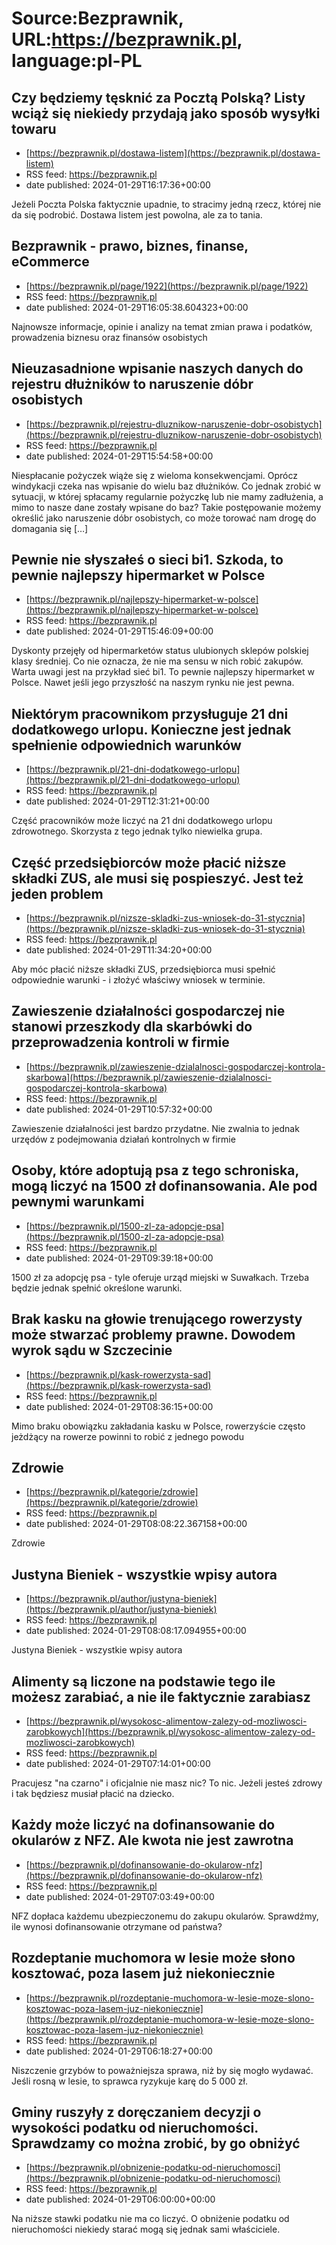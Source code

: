 # Source:Bezprawnik, URL:https://bezprawnik.pl, language:pl-PL

## Czy będziemy tęsknić za Pocztą Polską? Listy wciąż się niekiedy przydają jako sposób wysyłki towaru
 - [https://bezprawnik.pl/dostawa-listem](https://bezprawnik.pl/dostawa-listem)
 - RSS feed: https://bezprawnik.pl
 - date published: 2024-01-29T16:17:36+00:00

Jeżeli Poczta Polska faktycznie upadnie, to stracimy jedną rzecz, której nie da się podrobić. Dostawa listem jest powolna, ale za to tania.

## Bezprawnik - prawo, biznes, finanse, eCommerce
 - [https://bezprawnik.pl/page/1922](https://bezprawnik.pl/page/1922)
 - RSS feed: https://bezprawnik.pl
 - date published: 2024-01-29T16:05:38.604323+00:00

Najnowsze informacje, opinie i analizy na temat zmian prawa i podatków, prowadzenia biznesu oraz finansów osobistych

## Nieuzasadnione wpisanie naszych danych do rejestru dłużników to naruszenie dóbr osobistych
 - [https://bezprawnik.pl/rejestru-dluznikow-naruszenie-dobr-osobistych](https://bezprawnik.pl/rejestru-dluznikow-naruszenie-dobr-osobistych)
 - RSS feed: https://bezprawnik.pl
 - date published: 2024-01-29T15:54:58+00:00

Niespłacanie pożyczek wiąże się z wieloma konsekwencjami. Oprócz windykacji czeka nas wpisanie do wielu baz dłużników. Co jednak zrobić w sytuacji, w której spłacamy regularnie pożyczkę lub nie mamy zadłużenia, a mimo to nasze dane zostały wpisane do baz? Takie postępowanie możemy określić jako naruszenie dóbr osobistych, co może torować nam drogę do domagania się […]

## Pewnie nie słyszałeś o sieci bi1. Szkoda, to pewnie najlepszy hipermarket w Polsce
 - [https://bezprawnik.pl/najlepszy-hipermarket-w-polsce](https://bezprawnik.pl/najlepszy-hipermarket-w-polsce)
 - RSS feed: https://bezprawnik.pl
 - date published: 2024-01-29T15:46:09+00:00

Dyskonty przejęły od hipermarketów status ulubionych sklepów polskiej klasy średniej. Co nie oznacza, że nie ma sensu w nich robić zakupów. Warta uwagi jest na przykład sieć bi1. To pewnie najlepszy hipermarket w Polsce. Nawet jeśli jego przyszłość na naszym rynku nie jest pewna.

## Niektórym pracownikom przysługuje 21 dni dodatkowego urlopu. Konieczne jest jednak spełnienie odpowiednich warunków
 - [https://bezprawnik.pl/21-dni-dodatkowego-urlopu](https://bezprawnik.pl/21-dni-dodatkowego-urlopu)
 - RSS feed: https://bezprawnik.pl
 - date published: 2024-01-29T12:31:21+00:00

Część pracowników może liczyć na 21 dni dodatkowego urlopu zdrowotnego. Skorzysta z tego jednak tylko niewielka grupa.

## Część przedsiębiorców może płacić niższe składki ZUS, ale musi się pospieszyć. Jest też jeden problem
 - [https://bezprawnik.pl/nizsze-skladki-zus-wniosek-do-31-stycznia](https://bezprawnik.pl/nizsze-skladki-zus-wniosek-do-31-stycznia)
 - RSS feed: https://bezprawnik.pl
 - date published: 2024-01-29T11:34:20+00:00

Aby móc płacić niższe składki ZUS, przedsiębiorca musi spełnić odpowiednie warunki - i złożyć właściwy wniosek w terminie.

## Zawieszenie działalności gospodarczej nie stanowi przeszkody dla skarbówki do przeprowadzenia kontroli w firmie
 - [https://bezprawnik.pl/zawieszenie-dzialalnosci-gospodarczej-kontrola-skarbowa](https://bezprawnik.pl/zawieszenie-dzialalnosci-gospodarczej-kontrola-skarbowa)
 - RSS feed: https://bezprawnik.pl
 - date published: 2024-01-29T10:57:32+00:00

Zawieszenie działalności jest bardzo przydatne. Nie zwalnia to jednak urzędów z podejmowania działań kontrolnych w firmie

## Osoby, które adoptują psa z tego schroniska, mogą liczyć na 1500 zł dofinansowania. Ale pod pewnymi warunkami
 - [https://bezprawnik.pl/1500-zl-za-adopcje-psa](https://bezprawnik.pl/1500-zl-za-adopcje-psa)
 - RSS feed: https://bezprawnik.pl
 - date published: 2024-01-29T09:39:18+00:00

1500 zł za adopcję psa - tyle oferuje urząd miejski w Suwałkach. Trzeba będzie jednak spełnić określone warunki.

## Brak kasku na głowie trenującego rowerzysty może stwarzać problemy prawne. Dowodem wyrok sądu w Szczecinie
 - [https://bezprawnik.pl/kask-rowerzysta-sad](https://bezprawnik.pl/kask-rowerzysta-sad)
 - RSS feed: https://bezprawnik.pl
 - date published: 2024-01-29T08:36:15+00:00

Mimo braku obowiązku zakładania kasku w Polsce, rowerzyście często jeżdżący na rowerze powinni to robić z jednego powodu

## Zdrowie
 - [https://bezprawnik.pl/kategorie/zdrowie](https://bezprawnik.pl/kategorie/zdrowie)
 - RSS feed: https://bezprawnik.pl
 - date published: 2024-01-29T08:08:22.367158+00:00

Zdrowie

## Justyna Bieniek - wszystkie wpisy autora
 - [https://bezprawnik.pl/author/justyna-bieniek](https://bezprawnik.pl/author/justyna-bieniek)
 - RSS feed: https://bezprawnik.pl
 - date published: 2024-01-29T08:08:17.094955+00:00

Justyna Bieniek - wszystkie wpisy autora

## Alimenty są liczone na podstawie tego ile możesz zarabiać, a nie ile faktycznie zarabiasz
 - [https://bezprawnik.pl/wysokosc-alimentow-zalezy-od-mozliwosci-zarobkowych](https://bezprawnik.pl/wysokosc-alimentow-zalezy-od-mozliwosci-zarobkowych)
 - RSS feed: https://bezprawnik.pl
 - date published: 2024-01-29T07:14:01+00:00

Pracujesz "na czarno" i oficjalnie nie masz nic? To nic. Jeżeli jesteś zdrowy i tak będziesz musiał płacić na dziecko.

## Każdy może liczyć na dofinansowanie do okularów z NFZ. Ale kwota nie jest zawrotna
 - [https://bezprawnik.pl/dofinansowanie-do-okularow-nfz](https://bezprawnik.pl/dofinansowanie-do-okularow-nfz)
 - RSS feed: https://bezprawnik.pl
 - date published: 2024-01-29T07:03:49+00:00

NFZ dopłaca każdemu ubezpieczonemu do zakupu okularów. Sprawdźmy, ile wynosi dofinansowanie otrzymane od państwa?

## Rozdeptanie muchomora w lesie może słono kosztować, poza lasem już niekoniecznie
 - [https://bezprawnik.pl/rozdeptanie-muchomora-w-lesie-moze-slono-kosztowac-poza-lasem-juz-niekoniecznie](https://bezprawnik.pl/rozdeptanie-muchomora-w-lesie-moze-slono-kosztowac-poza-lasem-juz-niekoniecznie)
 - RSS feed: https://bezprawnik.pl
 - date published: 2024-01-29T06:18:27+00:00

Niszczenie grzybów to poważniejsza sprawa, niż by się mogło wydawać. Jeśli rosną w lesie, to sprawca ryzykuje karę do 5 000 zł.

## Gminy ruszyły z doręczaniem decyzji o wysokości podatku od nieruchomości. Sprawdzamy co można zrobić, by go obniżyć
 - [https://bezprawnik.pl/obnizenie-podatku-od-nieruchomosci](https://bezprawnik.pl/obnizenie-podatku-od-nieruchomosci)
 - RSS feed: https://bezprawnik.pl
 - date published: 2024-01-29T06:00:00+00:00

Na niższe stawki podatku nie ma co liczyć. O obniżenie podatku od nieruchomości niekiedy starać mogą się jednak sami właściciele.

